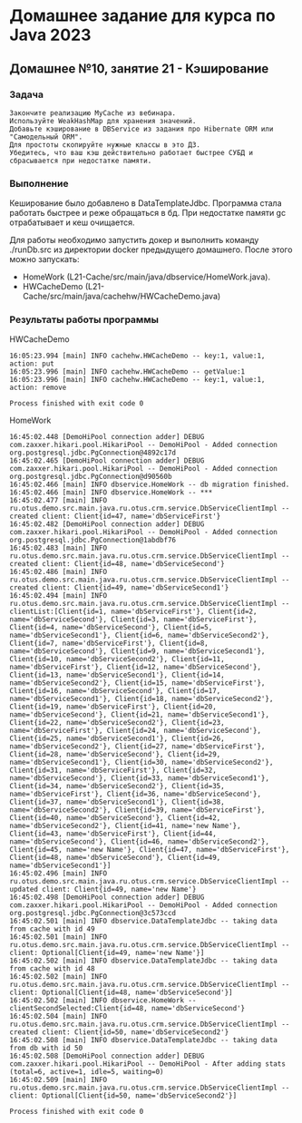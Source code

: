 
# Домашнее задание для курса по Java 2023
## Домашнее №10, занятие 21 - Кэширование
### Задача



    Закончите реализацию MyCache из вебинара.
    Используйте WeakHashMap для хранения значений.
    Добавьте кэширование в DBService из задания про Hibernate ORM или "Самодельный ORM".
    Для простоты скопируйте нужные классы в это ДЗ.
    Убедитесь, что ваш кэш действительно работает быстрее СУБД и сбрасывается при недостатке памяти.
    
    


### Выполнение
Кеширование было добавлено в DataTemplateJdbc. Программа стала работать быстрее и реже обращаться в бд. При недостатке памяти gc отрабатывает и кеш очищается.

Для работы необходимо запустить докер и выполнить команду ./runDb.src из директории docker предыдущего домашнего.
После этого можно запускать:
 - HomeWork (L21-Cache/src/main/java/dbservice/HomeWork.java).
 - HWCacheDemo (L21-Cache/src/main/java/cachehw/HWCacheDemo.java)

### Результаты работы программы

HWCacheDemo

    16:05:23.994 [main] INFO cachehw.HWCacheDemo -- key:1, value:1, action: put
    16:05:23.996 [main] INFO cachehw.HWCacheDemo -- getValue:1
    16:05:23.996 [main] INFO cachehw.HWCacheDemo -- key:1, value:1, action: remove
    
    Process finished with exit code 0

HomeWork

    16:45:02.448 [DemoHiPool connection adder] DEBUG com.zaxxer.hikari.pool.HikariPool -- DemoHiPool - Added connection org.postgresql.jdbc.PgConnection@4892c17d
    16:45:02.465 [DemoHiPool connection adder] DEBUG com.zaxxer.hikari.pool.HikariPool -- DemoHiPool - Added connection org.postgresql.jdbc.PgConnection@d90560b
    16:45:02.466 [main] INFO dbservice.HomeWork -- db migration finished.
    16:45:02.466 [main] INFO dbservice.HomeWork -- ***
    16:45:02.477 [main] INFO ru.otus.demo.src.main.java.ru.otus.crm.service.DbServiceClientImpl -- created client: Client{id=47, name='dbServiceFirst'}
    16:45:02.482 [DemoHiPool connection adder] DEBUG com.zaxxer.hikari.pool.HikariPool -- DemoHiPool - Added connection org.postgresql.jdbc.PgConnection@1abdbf76
    16:45:02.483 [main] INFO ru.otus.demo.src.main.java.ru.otus.crm.service.DbServiceClientImpl -- created client: Client{id=48, name='dbServiceSecond'}
    16:45:02.486 [main] INFO ru.otus.demo.src.main.java.ru.otus.crm.service.DbServiceClientImpl -- created client: Client{id=49, name='dbServiceSecond1'}
    16:45:02.494 [main] INFO ru.otus.demo.src.main.java.ru.otus.crm.service.DbServiceClientImpl -- clientList:[Client{id=1, name='dbServiceFirst'}, Client{id=2, name='dbServiceSecond'}, Client{id=3, name='dbServiceFirst'}, Client{id=4, name='dbServiceSecond'}, Client{id=5, name='dbServiceSecond1'}, Client{id=6, name='dbServiceSecond2'}, Client{id=7, name='dbServiceFirst'}, Client{id=8, name='dbServiceSecond'}, Client{id=9, name='dbServiceSecond1'}, Client{id=10, name='dbServiceSecond2'}, Client{id=11, name='dbServiceFirst'}, Client{id=12, name='dbServiceSecond'}, Client{id=13, name='dbServiceSecond1'}, Client{id=14, name='dbServiceSecond2'}, Client{id=15, name='dbServiceFirst'}, Client{id=16, name='dbServiceSecond'}, Client{id=17, name='dbServiceSecond1'}, Client{id=18, name='dbServiceSecond2'}, Client{id=19, name='dbServiceFirst'}, Client{id=20, name='dbServiceSecond'}, Client{id=21, name='dbServiceSecond1'}, Client{id=22, name='dbServiceSecond2'}, Client{id=23, name='dbServiceFirst'}, Client{id=24, name='dbServiceSecond'}, Client{id=25, name='dbServiceSecond1'}, Client{id=26, name='dbServiceSecond2'}, Client{id=27, name='dbServiceFirst'}, Client{id=28, name='dbServiceSecond'}, Client{id=29, name='dbServiceSecond1'}, Client{id=30, name='dbServiceSecond2'}, Client{id=31, name='dbServiceFirst'}, Client{id=32, name='dbServiceSecond'}, Client{id=33, name='dbServiceSecond1'}, Client{id=34, name='dbServiceSecond2'}, Client{id=35, name='dbServiceFirst'}, Client{id=36, name='dbServiceSecond'}, Client{id=37, name='dbServiceSecond1'}, Client{id=38, name='dbServiceSecond2'}, Client{id=39, name='dbServiceFirst'}, Client{id=40, name='dbServiceSecond'}, Client{id=42, name='dbServiceSecond2'}, Client{id=41, name='new Name'}, Client{id=43, name='dbServiceFirst'}, Client{id=44, name='dbServiceSecond'}, Client{id=46, name='dbServiceSecond2'}, Client{id=45, name='new Name'}, Client{id=47, name='dbServiceFirst'}, Client{id=48, name='dbServiceSecond'}, Client{id=49, name='dbServiceSecond1'}]
    16:45:02.496 [main] INFO ru.otus.demo.src.main.java.ru.otus.crm.service.DbServiceClientImpl -- updated client: Client{id=49, name='new Name'}
    16:45:02.498 [DemoHiPool connection adder] DEBUG com.zaxxer.hikari.pool.HikariPool -- DemoHiPool - Added connection org.postgresql.jdbc.PgConnection@3c573ccd
    16:45:02.501 [main] INFO dbservice.DataTemplateJdbc -- taking data from cache with id 49
    16:45:02.501 [main] INFO ru.otus.demo.src.main.java.ru.otus.crm.service.DbServiceClientImpl -- client: Optional[Client{id=49, name='new Name'}]
    16:45:02.502 [main] INFO dbservice.DataTemplateJdbc -- taking data from cache with id 48
    16:45:02.502 [main] INFO ru.otus.demo.src.main.java.ru.otus.crm.service.DbServiceClientImpl -- client: Optional[Client{id=48, name='dbServiceSecond'}]
    16:45:02.502 [main] INFO dbservice.HomeWork -- clientSecondSelected:Client{id=48, name='dbServiceSecond'}
    16:45:02.504 [main] INFO ru.otus.demo.src.main.java.ru.otus.crm.service.DbServiceClientImpl -- created client: Client{id=50, name='dbServiceSecond2'}
    16:45:02.508 [main] INFO dbservice.DataTemplateJdbc -- taking data from db with id 50
    16:45:02.508 [DemoHiPool connection adder] DEBUG com.zaxxer.hikari.pool.HikariPool -- DemoHiPool - After adding stats (total=6, active=1, idle=5, waiting=0)
    16:45:02.509 [main] INFO ru.otus.demo.src.main.java.ru.otus.crm.service.DbServiceClientImpl -- client: Optional[Client{id=50, name='dbServiceSecond2'}]
    
    Process finished with exit code 0

